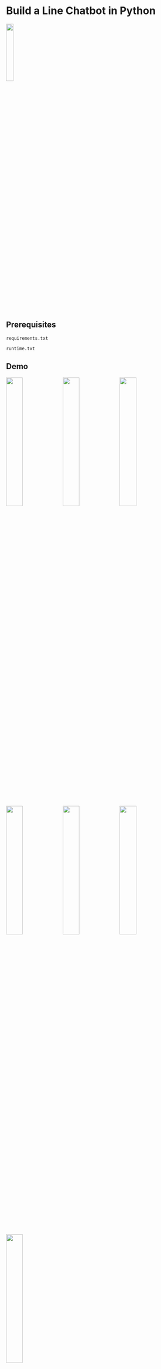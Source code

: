 # Build a Line Chatbot in Python

<img src=https://i.imgur.com/nq1cqlY.jpg width="20%"/>

## Prerequisites

```requirements.txt```

```runtime.txt```

## Demo

<img src=https://i.imgur.com/FS70D9p.jpg width="30%"/>
<img src=https://i.imgur.com/tf9c6OP.jpg width="30%"/>
<img src=https://i.imgur.com/D8VATA7.jpg width="30%"/>
<img src=https://i.imgur.com/q834cCX.jpg width="30%"/>
<img src=https://i.imgur.com/kaPlDtV.jpg width="30%"/>
<img src=https://i.imgur.com/sgkWJ5I.jpg width="30%"/>
<img src=https://i.imgur.com/TxGAqT1.jpg width="30%"/>

## Tutorial

* Line
* Heroku
* LUIS

TBD...

## TBD

- [ ] Complete LUIS NLP (or seq2seq)
- [ ] Add Image Recognition API

## Reference

* [Line-Bot-SDK-Python](https://github.com/line/line-bot-sdk-python)
* [LUIS-Python](https://github.com/Microsoft/Cognitive-LUIS-Python)
* [LUIS-docs](https://docs.microsoft.com/en-us/azure/cognitive-services/luis/luis-get-started-python-get-intent)
